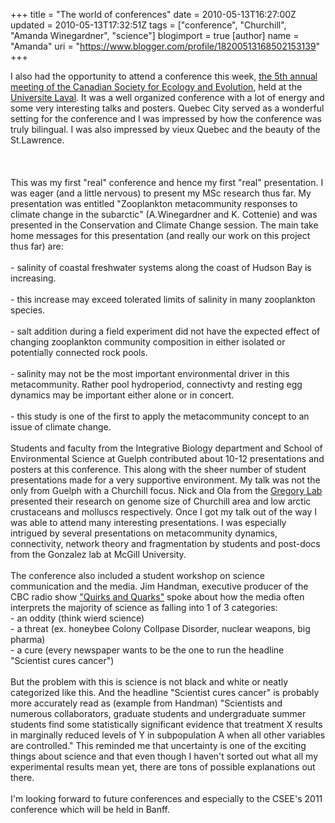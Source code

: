 +++
title = "The world of conferences"
date = 2010-05-13T16:27:00Z
updated = 2010-05-13T17:32:51Z
tags = ["conference", "Churchill", "Amanda Winegardner", "science"]
blogimport = true 
[author]
	name = "Amanda"
	uri = "https://www.blogger.com/profile/18200513168502153139"
+++

I also had the opportunity to attend a conference this week, <a href="http://http//www.scee2010.ulaval.ca/meeting.htm">the 5th annual meeting of the Canadian Society for Ecology and Evolution</a>, held at the <a href="http://http//www2.ulaval.ca/en/home.html">Universite Laval</a>. It was a well organized conference with a lot of energy and some very interesting talks and posters. Quebec City served as a wonderful setting for the conference and I was impressed by how the conference was truly bilingual. I was also impressed by vieux Quebec and the beauty of the St.Lawrence.<br /><br /><br /><br />This was my first "real" conference and hence my first "real" presentation. I was eager (and a little nervous) to present my MSc research thus far. My presentation was entitled "Zooplankton metacommunity responses to climate change in the subarctic" (A.Winegardner and K. Cottenie) and was presented in the Conservation and Climate Change session. The main take home messages for this presentation (and really our work on this project thus far) are:<br /><br />- salinity of coastal freshwater systems along the coast of Hudson Bay is increasing.<br /><br />- this increase may exceed tolerated limits of salinity in many zooplankton species.<br /><br />- salt addition during a field experiment did not have the expected effect of changing zooplankton community composition in either isolated or potentially connected rock pools.<br /><br />- salinity may not be the most important environmental driver in this metacommunity. Rather pool hydroperiod, connectivty and resting egg dynamics may be important either alone or in concert.<br /><br />- this study is one of the first to apply the metacommunity concept to an issue of climate change.<br /><br />Students and faculty from the Integrative Biology department and School of Environmental Science at Guelph contributed about 10-12 presentations and posters at this conference. This along with the sheer number of student presentations made for a very supportive environment. My talk was not the only from Guelph with a Churchill focus. Nick and Ola from the <a href="http://www.gregorylab.org/">Gregory Lab</a> presented their research on genome size of Churchill area and low arctic crustaceans and molluscs respectively. Once I got my talk out of the way I was able to attend many interesting presentations. I was especially intrigued by several presentations on metacommunity dynamics, connectivity, network theory and fragmentation by students and post-docs from the Gonzalez lab at McGill University.<br /><br />The conference also included a student workshop on science communication and the media. Jim Handman, executive producer of the CBC radio show <a href="http://www.cbc.ca/quirks/">"Quirks and Quarks"</a>  spoke about how the media often interprets the majority of science as falling into 1 of 3 categories:<br />- an oddity (think wierd science)<br />- a threat (ex. honeybee Colony Collpase Disorder, nuclear weapons, big pharma)<br />- a cure (every newspaper wants to be the one to run the headline "Scientist cures cancer")<br /><br />But the problem with this is science is not black and white or neatly categorized like this. And the headline "Scientist cures cancer" is probably more accurately read as (example from Handman) "Scientists and numerous collaborators, graduate students and undergraduate summer students find some statistically significant evidence that treatment X results in marginally reduced levels of Y in subpopulation A when all other variables are controlled." This reminded me that uncertainty is one of the exciting things about science and that even though I haven't sorted out what all my experimental results mean yet, there are tons of possible explanations out there.<br /><br />I'm looking forward to future conferences and especially to the CSEE's 2011 conference which will be held in Banff.
